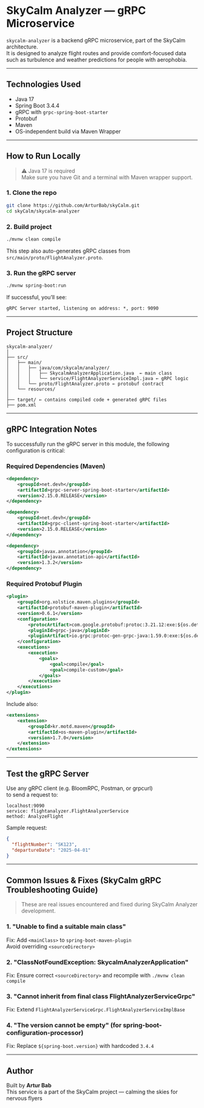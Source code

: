 # SkyCalm Analyzer — gRPC Microservice

`skycalm-analyzer` is a backend gRPC microservice, part of the SkyCalm architecture.  
It is designed to analyze flight routes and provide comfort-focused data such as turbulence and weather predictions for people with aerophobia.

---

## Technologies Used

- Java 17
- Spring Boot 3.4.4
- gRPC with `grpc-spring-boot-starter`
- Protobuf
- Maven
- OS-independent build via Maven Wrapper

---

## How to Run Locally

> ⚠️ Java 17 is required  
> Make sure you have Git and a terminal with Maven wrapper support.

### 1. Clone the repo

```bash
git clone https://github.com/ArturBab/skyCalm.git
cd skyCalm/skycalm-analyzer
```

### 2. Build project

```bash
./mvnw clean compile
```

This step also auto-generates gRPC classes from `src/main/proto/FlightAnalyzer.proto`.

### 3. Run the gRPC server

```bash
./mvnw spring-boot:run
```

If successful, you’ll see:

```
gRPC Server started, listening on address: *, port: 9090
```

---

## Project Structure

```
skycalm-analyzer/
│
├── src/
│   ├── main/
│   │   ├── java/com/skycalm/analyzer/
│   │   │   ├── SkycalmAnalyzerApplication.java  ← main class
│   │   │   └── service/FlightAnalyzerServiceImpl.java ← gRPC logic
│   │   └── proto/FlightAnalyzer.proto ← protobuf contract
│   └── resources/
│
├── target/ ← contains compiled code + generated gRPC files
├── pom.xml
```

---

## gRPC Integration Notes

To successfully run the gRPC server in this module, the following configuration is critical:

### Required Dependencies (Maven)

```xml
<dependency>
    <groupId>net.devh</groupId>
    <artifactId>grpc-server-spring-boot-starter</artifactId>
    <version>2.15.0.RELEASE</version>
</dependency>

<dependency>
    <groupId>net.devh</groupId>
    <artifactId>grpc-client-spring-boot-starter</artifactId>
    <version>2.15.0.RELEASE</version>
</dependency>

<dependency>
    <groupId>javax.annotation</groupId>
    <artifactId>javax.annotation-api</artifactId>
    <version>1.3.2</version>
</dependency>
```

### Required Protobuf Plugin

```xml
<plugin>
    <groupId>org.xolstice.maven.plugins</groupId>
    <artifactId>protobuf-maven-plugin</artifactId>
    <version>0.6.1</version>
    <configuration>
        <protocArtifact>com.google.protobuf:protoc:3.21.12:exe:${os.detected.classifier}</protocArtifact>
        <pluginId>grpc-java</pluginId>
        <pluginArtifact>io.grpc:protoc-gen-grpc-java:1.59.0:exe:${os.detected.classifier}</pluginArtifact>
    </configuration>
    <executions>
        <execution>
            <goals>
                <goal>compile</goal>
                <goal>compile-custom</goal>
            </goals>
        </execution>
    </executions>
</plugin>
```

Include also:

```xml
<extensions>
    <extension>
        <groupId>kr.motd.maven</groupId>
        <artifactId>os-maven-plugin</artifactId>
        <version>1.7.0</version>
    </extension>
</extensions>
```

---

## Test the gRPC Server

Use any gRPC client (e.g. BloomRPC, Postman, or grpcurl)  
to send a request to:

```
localhost:9090
service: flightanalyzer.FlightAnalyzerService
method: AnalyzeFlight
```

Sample request:
```json
{
  "flightNumber": "SK123",
  "departureDate": "2025-04-01"
}
```

---

## Common Issues & Fixes (SkyCalm gRPC Troubleshooting Guide)

> These are real issues encountered and fixed during SkyCalm Analyzer development.

### 1. "Unable to find a suitable main class"
 Fix: Add `<mainClass>` to `spring-boot-maven-plugin`  
Avoid overriding `<sourceDirectory>`

### 2. "ClassNotFoundException: SkycalmAnalyzerApplication"
 Fix: Ensure correct `<sourceDirectory>` and recompile with `./mvnw clean compile`

### 3. "Cannot inherit from final class FlightAnalyzerServiceGrpc"
Fix: Extend `FlightAnalyzerServiceGrpc.FlightAnalyzerServiceImplBase`

### 4. "The version cannot be empty" (for spring-boot-configuration-processor)
 Fix: Replace `${spring-boot.version}` with hardcoded `3.4.4`

---

## Author

Built by **Artur Bab**  
This service is a part of the SkyCalm project — calming the skies for nervous flyers
